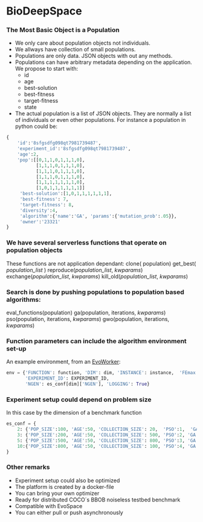 # BioDeepSpace

### The Most Basic Object is a Population
* We only care about population objects not individuals.
* We allways have collection of small populations.
* Populations are only data. JSON objects with out any methods.
* Populations can have arbitrary metadata depending on the application. We propose to start with:
    * id
    * age
    * best-solution
    * best-fitness
    * target-fitness
    * state
* The actual population is a list of JSON objects. They are normally a list of individuals or even other populations.
For instance a population in python could be:
``` python
{
    'id':'8sfgsdfg098qt7981739487',
    'experiment_id':'8sfgsdfg098qt7981739487',
    'age':2,
    'pop':[[0,1,1,0,1,1,1,0],
           [1,1,1,0,1,1,1,0],
           [1,1,1,0,1,1,1,0],
           [1,1,1,0,1,1,1,0],
           [1,1,1,1,1,1,1,0],
           [1,0,1,1,1,1,1,1]]
     'best-solution':[1,0,1,1,1,1,1,1],
     'best-fitness': 7,
     'target-fitness': 8,
     'diversity':4,
     'algorithm':{'name':'GA', 'params':{'mutation_prob':.05}},
     'owner':'23321'
}
```
### We have several serverless functions that operate on population objects
These functions are not application dependant:
clone( population)
get_best( *population_list* )
reproduce(*population_list*, *kwparams*)
exchange(*population_list*, *kwparams*)
kill_old(*population_list*, *kwparams*)

### Search is done by pushing populations to population based algorithms:
eval_functions(population)
ga(population, iterations,  *kwparams*)
pso(population, iterations,  *kwparams*)
gwo(population, iterations,  *kwparams*)

### Function parameters can include the algorithm environment set-up
An example environment, from an [EvoWorker](https://github.com/mariosky/EvoWorker/blob/master/docker_exp.py):

``` python
env = {'FUNCTION': function, 'DIM': dim, 'INSTANCE': instance,  'FEmax': 500000,
       'EXPERIMENT_ID': EXPERIMENT_ID,
       'NGEN': es_conf[dim]['NGEN'], 'LOGGING': True}
```

### Experiment setup could depend on problem size
In this case by the dimension of a benchmark function

``` python
es_conf = {
    2: {'POP_SIZE':100, 'AGE':50, 'COLLECTION_SIZE': 20,  'PSO':1,  'GA':1 },
    3: {'POP_SIZE':200, 'AGE':50, 'COLLECTION_SIZE': 500, 'PSO':2, 'GA':2 },
    5: {'POP_SIZE':500, 'AGE':50, 'COLLECTION_SIZE': 800, 'PSO':3, 'GA':3 },
    10:{'POP_SIZE':800, 'AGE':50, 'COLLECTION_SIZE': 100, 'PSO':4, 'GA':4 }
}
```
### Other remarks
* Experiment setup could also be optimized
* The platform is created by a docker-file
* You can bring your own optimizer
* Ready for distributed COCO´s BBOB noiseless testbed benchmark
* Compatible with EvoSpace
* You can either pull or push asynchronously
